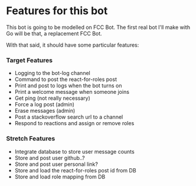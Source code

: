 # Features for this bot

This bot is going to be modelled on FCC Bot.
The first real bot I'll make with Go will be that, a replacement FCC Bot.

With that said, it should have some particular features:

### Target Features

- Logging to the bot-log channel
- Command to post the react-for-roles post
- Print and post to logs when the bot turns on
- Print a welcome message when someone joins
- Get ping (not really necessary)
- Force a log post (admin)
- Erase messages (admin)
- Post a stackoverflow search url to a channel
- Respond to reactions and assign or remove roles

### Stretch Features

- Integrate database to store user message counts
- Store and post user github..?
- Store and post user personal link?
- Store and load the react-for-roles post id from DB
- Store and load role mapping from DB

